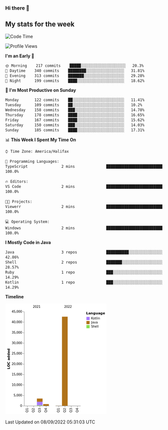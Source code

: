 ### Hi there 👋

## My stats for the week
<!--START_SECTION:waka-->
![Code Time](http://img.shields.io/badge/Code%20Time-390%20hrs%2057%20mins-blue)

![Profile Views](http://img.shields.io/badge/Profile%20Views-2-blue)

**I'm an Early 🐤** 

```text
🌞 Morning    217 commits    █████░░░░░░░░░░░░░░░░░░░░   20.3% 
🌆 Daytime    340 commits    ████████░░░░░░░░░░░░░░░░░   31.81% 
🌃 Evening    313 commits    ███████░░░░░░░░░░░░░░░░░░   29.28% 
🌙 Night      199 commits    ████░░░░░░░░░░░░░░░░░░░░░   18.62%

```
📅 **I'm Most Productive on Sunday** 

```text
Monday       122 commits    ██░░░░░░░░░░░░░░░░░░░░░░░   11.41% 
Tuesday      109 commits    ██░░░░░░░░░░░░░░░░░░░░░░░   10.2% 
Wednesday    158 commits    ███░░░░░░░░░░░░░░░░░░░░░░   14.78% 
Thursday     178 commits    ████░░░░░░░░░░░░░░░░░░░░░   16.65% 
Friday       167 commits    ████░░░░░░░░░░░░░░░░░░░░░   15.62% 
Saturday     150 commits    ███░░░░░░░░░░░░░░░░░░░░░░   14.03% 
Sunday       185 commits    ████░░░░░░░░░░░░░░░░░░░░░   17.31%

```


📊 **This Week I Spent My Time On** 

```text
⌚︎ Time Zone: America/Halifax

💬 Programming Languages: 
TypeScript               2 mins              █████████████████████████   100.0%

🔥 Editors: 
VS Code                  2 mins              █████████████████████████   100.0%

🐱‍💻 Projects: 
Viewerr                  2 mins              █████████████████████████   100.0%

💻 Operating System: 
Windows                  2 mins              █████████████████████████   100.0%

```

**I Mostly Code in Java** 

```text
Java                     3 repos             ██████████░░░░░░░░░░░░░░░   42.86% 
Shell                    2 repos             ███████░░░░░░░░░░░░░░░░░░   28.57% 
Ruby                     1 repo              ███░░░░░░░░░░░░░░░░░░░░░░   14.29% 
Kotlin                   1 repo              ███░░░░░░░░░░░░░░░░░░░░░░   14.29%

```


**Timeline**

![Chart not found](https://raw.githubusercontent.com/lyndseyy/lyndseyy/main/charts/bar_graph.png) 


 Last Updated on 08/09/2022 05:31:03 UTC
<!--END_SECTION:waka-->